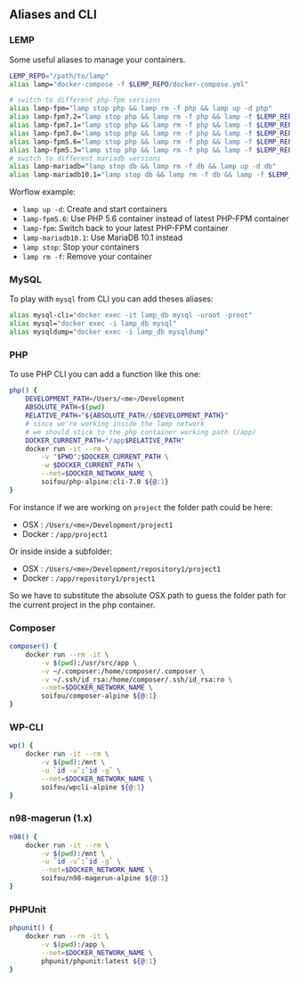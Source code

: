 ## Aliases and CLI

### LEMP

Some useful aliases to manage your containers.

```sh
LEMP_REPO="/path/to/lamp"
alias lamp="docker-compose -f $LEMP_REPO/docker-compose.yml"

# switch to different php-fpm versions
alias lamp-fpm="lamp stop php && lamp rm -f php && lamp up -d php"
alias lamp-fpm7.2="lamp stop php && lamp rm -f php && lamp -f $LEMP_REPO/docker-compose.php7.2.yml up -d php"
alias lamp-fpm7.1="lamp stop php && lamp rm -f php && lamp -f $LEMP_REPO/docker-compose.php7.1.yml up -d php"
alias lamp-fpm7.0="lamp stop php && lamp rm -f php && lamp -f $LEMP_REPO/docker-compose.php7.0.yml up -d php"
alias lamp-fpm5.6="lamp stop php && lamp rm -f php && lamp -f $LEMP_REPO/docker-compose.php5.6.yml up -d php"
alias lamp-fpm5.3="lamp stop php && lamp rm -f php && lamp -f $LEMP_REPO/docker-compose.php5.3.yml up -d php"
# switch to different mariadb versions
alias lamp-mariadb="lamp stop db && lamp rm -f db && lamp up -d db"
alias lamp-mariadb10.1="lamp stop db && lamp rm -f db && lamp -f $LEMP_REPO/docker-compose.mariadb10.1.yml up -d db"
```

Worflow example:

-   `lamp up -d`: Create and start containers
-   `lamp-fpm5.6`: Use PHP 5.6 container instead of latest PHP-FPM container
-   `lamp-fpm`: Switch back to your latest PHP-FPM container
-   `lamp-mariadb10.1`: Use MariaDB 10.1 instead
-   `lamp stop`: Stop your containers
-   `lamp rm -f`: Remove your container

### MySQL

To play with `mysql` from CLI you can add theses aliases:

```sh
alias mysql-cli="docker exec -it lamp_db mysql -uroot -proot"
alias mysql="docker exec -i lamp_db mysql"
alias mysqldump="docker exec -i lamp_db mysqldump"
```

### PHP

To use PHP CLI you can add a function like this one:

```sh
php() {
    DEVELOPMENT_PATH=/Users/<me>/Development
    ABSOLUTE_PATH=$(pwd)
    RELATIVE_PATH="${ABSOLUTE_PATH//$DEVELOPMENT_PATH}"
    # since we're working inside the lamp network
    # we should stick to the php container working path (/app)
    DOCKER_CURRENT_PATH="/app$RELATIVE_PATH"
    docker run -it --rm \
        -v "$PWD":$DOCKER_CURRENT_PATH \
        -w $DOCKER_CURRENT_PATH \
        --net=$DOCKER_NETWORK_NAME \
        soifou/php-alpine:cli-7.0 ${@:1}
}
```

For instance if we are working on `project` the folder path could be here:

-   OSX : `/Users/<me>/Development/project1`
-   Docker : `/app/project1`

Or inside inside a subfolder:

-   OSX : `/Users/<me>/Development/repository1/project1`
-   Docker : `/app/repository1/project1`

So we have to substitute the absolute OSX path to guess the folder path for the current project in the php container.

### Composer

```sh
composer() {
    docker run --rm -it \
        -v $(pwd):/usr/src/app \
        -v ~/.composer:/home/composer/.composer \
        -v ~/.ssh/id_rsa:/home/composer/.ssh/id_rsa:ro \
        --net=$DOCKER_NETWORK_NAME \
        soifou/composer-alpine ${@:1}
}
```

### WP-CLI

```sh
wp() {
    docker run -it --rm \
        -v $(pwd):/mnt \
        -u `id -u`:`id -g` \
        --net=$DOCKER_NETWORK_NAME \
        soifou/wpcli-alpine ${@:1}
}
```

### n98-magerun (1.x)

```sh
n98() {
    docker run -it --rm \
        -v $(pwd):/mnt \
        -u `id -u`:`id -g` \
        --net=$DOCKER_NETWORK_NAME \
        soifou/n98-magerun-alpine ${@:1}
}
```

### PHPUnit

```sh
phpunit() {
    docker run --rm -it \
        -v $(pwd):/app \
        --net=$DOCKER_NETWORK_NAME \
        phpunit/phpunit:latest ${@:1}
}
```
